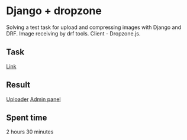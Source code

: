 Django + dropzone
======================

Solving a test task for upload and compressing images with Django and DRF. 
Image receiving by drf tools.
Client - Dropzone.js.

Task
------------

[Link](https://docs.google.com/document/d/1d8QGmpCTRnzflhlEuO2xR1qZOVc8U_2lxdzxPc6MC7I/edit?usp=sharing)

Result
------------
[Uploader](http://bogdangarmaevplsletmein.pythonanywhere.com/image/)
[Admin panel](http://bogdangarmaevplsletmein.pythonanywhere.com/admin/)

Spent time
----------
2 hours 30 minutes
